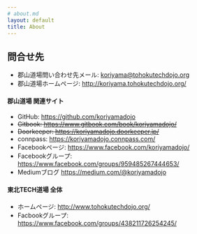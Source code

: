 ```yaml
---
# about.md
layout: default
title: About
---
```


## 問合せ先

* 郡山道場問い合わせ先メール: koriyama@tohokutechdojo.org
* 郡山道場ホームページ: <http://koriyama.tohokutechdojo.org/>

#### 郡山道場 関連サイト

* GitHub: <https://github.com/koriyamadojo>
* ~~Gitbook: <https://www.gitbook.com/book/koriyamadojo/>~~
* ~~Doorkeeper: <https://koriyamadojo.doorkeeper.jp/>~~
* connpass: <https://koriyamadojo.connpass.com/>
* Facebookページ: <https://www.facebook.com/koriyamadojo/>
* Facebookグループ: <https://www.facebook.com/groups/959485267444653/>
* Mediumブログ <https://medium.com/@koriyamadojo>


#### 東北TECH道場 全体

* ホームページ: <http://www.tohokutechdojo.org/>
* Facbookグループ: <https://www.facebook.com/groups/438211726254245/>
